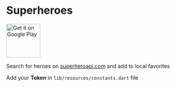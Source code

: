 # Superheroes

<a href='https://play.google.com/store/apps/details?id=com.carapacik.superheroes'><img alt='Get it on Google Play' src='https://play.google.com/intl/en_us/badges/images/generic/en_badge_web_generic.png' height='90px'/></a>

Search for heroes on <a href='https://superheroapi.com/'>superheroapi.com</a> and add to local favorites

Add your **Token** in `lib/resources/constants.dart` file